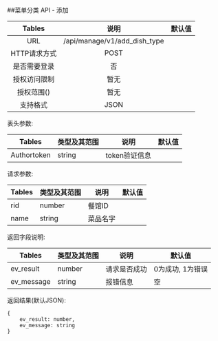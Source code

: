##菜单分类 API - 添加


|  Tables  |              说明              | 默认值  |
| :------: | :--------------------------: | :--: |
|   URL    | /api/manage/v1/add_dish_type |      |
| HTTP请求方式 |             POST             |      |
|  是否需要登录  |              否               |      |
|  授权访问限制  |              暂无              |      |
|  授权范围()  |              暂无              |      |
|   支持格式   |             JSON             |      |


表头参数:

| Tables      | 类型及其范围 | 说明        | 默认值  |
| ----------- | ------ | --------- | ---- |
| Authortoken | string | token验证信息 |      |

请求参数:


| Tables | 类型及其范围 | 说明   | 默认值  |
| ------ | ------ | ---- | ---- |
| rid    | number | 餐馆ID |      |
| name   | string | 菜品名字 |      |


返回字段说明:

| Tables     | 类型及其范围 | 说明     | 默认值        |
| ---------- | ------ | ------ | ---------- |
| ev_result  | number | 请求是否成功 | 0为成功, 1为错误 |
| ev_message | string | 报错信息   | 空          |


返回结果(默认JSON):
```
{
    ev_result: number,
    ev_message: string
}
```